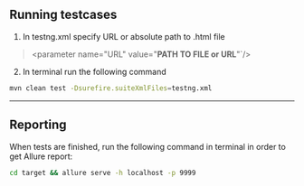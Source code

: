 ##  Running testcases
1.  In testng.xml specify URL or absolute path to .html file 
> <parameter name="URL" value="**PATH TO FILE or URL**"`/> 
2. In terminal run the following command 
```bash
mvn clean test -Dsurefire.suiteXmlFiles=testng.xml
```
***
##  Reporting
When tests are finished, run the following command in terminal in order to get Allure report:
```bash
cd target && allure serve -h localhost -p 9999
```

